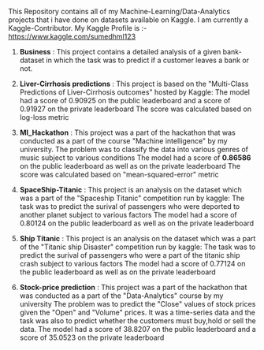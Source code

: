 This Repository contains all of my Machine-Learning/Data-Analytics projects that i have done on datasets available on Kaggle.
I am currently a Kaggle-Contributor. My Kaggle Profile is :- https://www.kaggle.com/sumedhml123

1. **Business** :
   This project contains a detailed analysis of a given bank-dataset in which the task was to predict if a customer leaves a bank or not.
   
2. **Liver-Cirrhosis predictions** :
   This project is based on the "Multi-Class Predictions of Liver-Cirrhosis outcomes" hosted by Kaggle:
   The model had a score of 0.90925 on the public leaderboard and a score of 0.91927 on the private leaderboard
   The score was calculated based on log-loss metric

3. **MI_Hackathon** : 
   This project was a part of the hackathon that was conducted as a part of the course "Machine intelligence" by my university.
   The problem was to classify the data into various genres of music subject to various conditions
   The model had a score of **0.86586** on the public leaderboard as well as on the private leaderboard
   The score was calculated based on "mean-squared-error" metric

4. **SpaceShip-Titanic** : 
   This project is an analysis on the dataset which was a part of the "Spaceship Titanic" competition run by kaggle:
   The task was to predict the surival of passengers who were deported to another planet subject to various factors
   The model had a score of 0.80124 on the public leaderboard as well as on the private leaderboard

5. **Ship Titanic** : 
   This project is an analysis on the dataset which was a part of the "Titanic ship Disaster" competition run by kaggle:
   The task was to predict the surival of passengers who were a part of the titanic ship crash subject to various factors
   The model had a score of 0.77124 on the public leaderboard as well as on the private leaderboard

6. **Stock-price prediction** : 
   This project was a part of the hackathon that was conducted as a part of the "Data-Analytics" course by my university
   The problem was to predict the "Close" values of stock prices given the "Open" and "Volume" prices.
   It was a time-series data and the task was also to predict whether the customers must buy,hold or sell the data.
   The model had a score of 38.8207 on the public leaderboard and a score of 35.0523 on the private leaderboard
